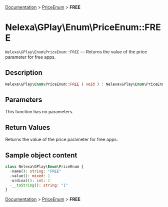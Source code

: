 [Documentation](../../README.md) > [PriceEnum](README.md) > **FREE**

# Nelexa\GPlay\Enum\PriceEnum::FREE
`Nelexa\GPlay\Enum\PriceEnum::FREE` — Returns the value of the price parameter for free apps.

## Description
```php
Nelexa\GPlay\Enum\PriceEnum::FREE ( void ) : Nelexa\GPlay\Enum\PriceEnum
```

## Parameters
This function has no parameters.

## Return Values
Returns the value of the price parameter for free apps.

## Sample object content
```php
class Nelexa\GPlay\Enum\PriceEnum {
  -name(): string: "FREE"
  -value(): mixed: 1
  -ordinal(): int: 1
  -__toString(): string: "1"
}
```

[Documentation](../../README.md) > [PriceEnum](README.md) > **FREE**
